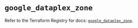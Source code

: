 # `google_dataplex_zone`

Refer to the Terraform Registry for docs: [`google_dataplex_zone`](https://registry.terraform.io/providers/hashicorp/google/6.9.0/docs/resources/dataplex_zone).
